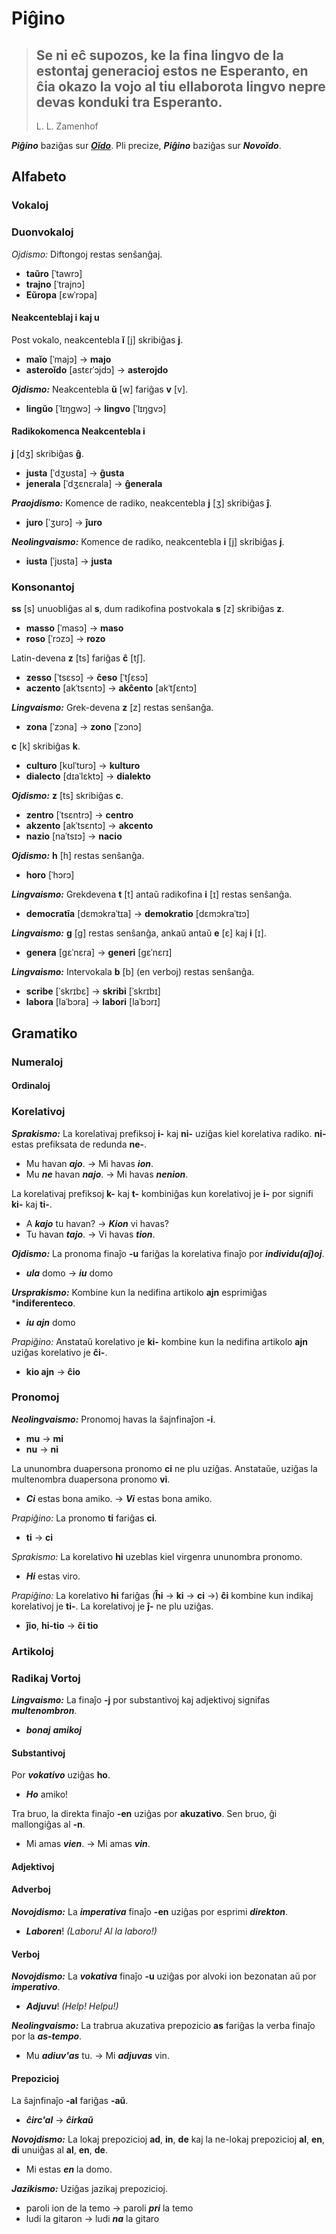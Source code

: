 # Piĝino

> Se ni eĉ supozos, ke la fina lingvo de la estontaj generacioj estos ne Esperanto, en ĉia okazo la vojo al tiu ellaborota lingvo nepre devas konduki tra Esperanto.
> ---
> L. L. Zamenhof

***Piĝino*** baziĝas sur [***Oĭdo***](oido.md). Pli precize, ***Piĝino*** baziĝas sur ***Novoĭdo***.

## Alfabeto

### Vokaloj

### Duonvokaloj

*Ojdismo:* Diftongoj restas senŝanĝaj.

* **taŭro** [ˈtawrɔ]
* **trajno** [ˈtrajnɔ]
* **Eŭropa** [ɛwˈrɔpa]

#### Neakcenteblaj i kaj u

Post vokalo, neakcentebla **ĭ** [j] skribiĝas **j**.

* **maĭo** [ˈmajɔ] → **majo**
* **asteroĭdo** [astɛrˈɔjdɔ] → **asterojdo**

***Ojdismo:*** Neakcentebla **ŭ** [w] fariĝas **v** [v].

* **lingŭo** [ˈlɪŋgwɔ] → **lingvo** [ˈlɪŋgvɔ]

#### Radikokomenca Neakcentebla i

**j** [dʒ] skribiĝas **ĝ**.

* **justa** [ˈdʒʊsta] → **ĝusta**
* **jenerala** [ˈdʒɛnɛrala] → **ĝenerala**

***Praojdismo:*** Komence de radiko, neakcentebla **j** [ʒ] skribiĝas **ĵ**.

* **juro** [ˈʒʊrɔ] → **ĵuro**

***Neolingvaismo:*** Komence de radiko, neakcentebla **i** [j] skribiĝas **j**.

* **iusta** [ˈjʊsta] → **justa**

### Konsonantoj

**ss** [s] unuobliĝas al **s**, dum radikofina postvokala **s** [z] skribiĝas **z**.

* **masso** [ˈmasɔ] → **maso**
* **roso** [ˈrɔzɔ] → **rozo**

Latin-devena **z** [ts] fariĝas **ĉ** [tʃ].

* **zesso** [ˈtsɛsɔ] → **ĉeso** [ˈtʃɛsɔ]
* **aczento** [akˈtsɛntɔ] → **akĉento** [akˈtʃɛntɔ]

***Lingvaismo:*** Grek-devena **z** [z] restas senŝanĝa.

* **zona** [ˈzɔna] → **zono** [ˈzɔnɔ]

**c** [k] skribiĝas **k**.

* **culturo** [kʊlˈtʊrɔ] → **kulturo**
* **dialecto** [dɪaˈlɛktɔ] → **dialekto**

***Ojdismo:*** **z** [ts] skribiĝas **c**.

* **zentro** [ˈtsɛntrɔ] → **centro**
* **akzento** [akˈtsɛntɔ] → **akcento**
* **nazio** [naˈtsɪɔ] → **nacio**

***Ojdismo:*** **h** [h] restas senŝanĝa.

* **horo** [ˈhɔrɔ]

***Lingvaismo:*** Grekdevena **t** [t] antaŭ radikofina **i** [ɪ] restas senŝanĝa.

* **democratīa** [dɛmɔkraˈtɪa] → **demokratio** [dɛmɔkraˈtɪɔ]

***Lingvaismo:*** **g** [g] restas senŝanĝa, ankaŭ antaŭ **e** [ɛ] kaj **i** [ɪ].

* **genera** [gɛˈnɛra] → **generi** [gɛˈnɛrɪ]

***Lingvaismo:*** Intervokala **b** [b] (en verboj) restas senŝanĝa.

* **scribe** [ˈskrɪbɛ] → **skribi** [ˈskrɪbɪ]
* **labora** [laˈbɔra] → **labori** [laˈbɔrɪ]

## Gramatiko

### Numeraloj

#### Ordinaloj

### Korelativoj

***Sprakismo:*** La korelativaj prefiksoj **i-** kaj **ni-** uziĝas kiel korelativa radiko. **ni-** estas prefiksata de redunda **ne-**.

* Mu havan ***ajo***. → Mi havas ***ion***.
* Mu ***ne*** havan ***najo***. → Mi havas ***nenion***.

La korelativaj prefiksoj **k-** kaj **t-** kombiniĝas kun korelativoj je **i-** por signifi **ki-** kaj **ti-**.

* A ***kajo*** tu havan? → ***Kion*** vi havas?
* Tu havan ***tajo***. → Vi havas ***tion***.

***Ojdismo:*** La pronoma finaĵo **-u** fariĝas la korelativa finaĵo por ***individu(aĵ)oj***.

* ***ula*** domo → ***iu*** domo

***Ursprakismo:*** Kombine kun la nedifina artikolo **ajn** esprimiĝas ***indiferenteco**.

* ***iu ajn*** domo

*Prapiĝino:* Anstataŭ korelativo je **ki-** kombine kun la nedifina artikolo **ajn** uziĝas korelativo je **ĉi-**.

* **kio ajn** → **ĉio**

### Pronomoj

***Neolingvaismo:*** Pronomoj havas la ŝajnfinaĵon **-i**.

* **mu** → **mi**
* **nu** → **ni**

La ununombra duapersona pronomo **ci** ne plu uziĝas. Anstataŭe, uziĝas la multenombra duapersona pronomo **vi**.

* ***Ci*** estas bona amiko. → ***Vi*** estas bona amiko.

*Prapiĝino:* La pronomo **ti** fariĝas **ci**.

* **ti** → **ci**

*Sprakismo:* La korelativo **hi** uzeblas kiel virgenra ununombra pronomo.

* ***Hi*** estas viro.

*Prapiĝino:* La korelativo **hi** fariĝas (**ĥi** → **ki** → **ci** →) **ĉi** kombine kun indikaj korelativoj je **ti-**. La korelativoj je **ĵ-** ne plu uziĝas.

* **ĵio**, **hi-tio** → **ĉi tio**

### Artikoloj

### Radikaj Vortoj

***Lingvaismo:*** La finaĵo **-j** por substantivoj kaj adjektivoj signifas ***multenombron***.

* ***bonaj*** ***amikoj***

#### Substantivoj

Por ***vokativo*** uziĝas **ho**.

* ***Ho*** amiko!

Tra bruo, la direkta finaĵo **-en** uziĝas por **akuzativo**. Sen bruo, ĝi mallongiĝas al **-n**.

* Mi amas ***vien***. → Mi amas ***vin***.

#### Adjektivoj

#### Adverboj

***Novojdismo:*** La ***imperativa*** finaĵo **-en** uziĝas por esprimi ***direkton***.

* ***Laboren***! *(Laboru! Al la laboro!)*

#### Verboj

***Novojdismo:*** La ***vokativa*** finaĵo **-u** uziĝas por alvoki ion bezonatan aŭ por ***imperativo***.

* ***Adjuvu***! *(Help! Helpu!)*

***Neolingvaismo:*** La trabrua akuzativa prepozicio **as** fariĝas la verba finaĵo por la ***as-tempo***.

* Mu ***adiuv'as*** tu. → Mi ***adjuvas*** vin.

#### Prepozicioj

La ŝajnfinaĵo **-al** fariĝas **-aŭ**.

* ***ĉirc'al*** → ***ĉirkaŭ***

***Novojdismo:*** La lokaj prepozicioj **ad**, **in**, **de** kaj la ne-lokaj prepozicioj **al**, **en**, **di** unuiĝas al **al**, **en**, **de**.

* Mi estas ***en*** la domo.

***Jazikismo:*** Uziĝas jazikaj prepozicioj.

* paroli ion de la temo → paroli ***pri*** la temo
* ludi la gitaron → ludi ***na*** la gitaro

